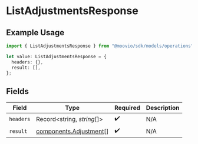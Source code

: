 # ListAdjustmentsResponse

## Example Usage

```typescript
import { ListAdjustmentsResponse } from "@moovio/sdk/models/operations";

let value: ListAdjustmentsResponse = {
  headers: {},
  result: [],
};
```

## Fields

| Field                                                            | Type                                                             | Required                                                         | Description                                                      |
| ---------------------------------------------------------------- | ---------------------------------------------------------------- | ---------------------------------------------------------------- | ---------------------------------------------------------------- |
| `headers`                                                        | Record<string, *string*[]>                                       | :heavy_check_mark:                                               | N/A                                                              |
| `result`                                                         | [components.Adjustment](../../models/components/adjustment.md)[] | :heavy_check_mark:                                               | N/A                                                              |